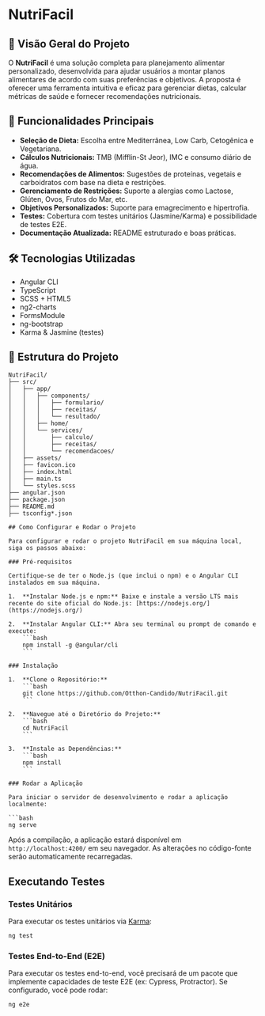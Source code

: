 # NutriFacil

## 🥗 Visão Geral do Projeto

O **NutriFacil** é uma solução completa para planejamento alimentar personalizado, desenvolvida para ajudar usuários a montar planos alimentares de acordo com suas preferências e objetivos. A proposta é oferecer uma ferramenta intuitiva e eficaz para gerenciar dietas, calcular métricas de saúde e fornecer recomendações nutricionais.

## 🚀 Funcionalidades Principais

- **Seleção de Dieta:** Escolha entre Mediterrânea, Low Carb, Cetogênica e Vegetariana.
- **Cálculos Nutricionais:** TMB (Mifflin-St Jeor), IMC e consumo diário de água.
- **Recomendações de Alimentos:** Sugestões de proteínas, vegetais e carboidratos com base na dieta e restrições.
- **Gerenciamento de Restrições:** Suporte a alergias como Lactose, Glúten, Ovos, Frutos do Mar, etc.
- **Objetivos Personalizados:** Suporte para emagrecimento e hipertrofia.
- **Testes:** Cobertura com testes unitários (Jasmine/Karma) e possibilidade de testes E2E.
- **Documentação Atualizada:** README estruturado e boas práticas.

## 🛠️ Tecnologias Utilizadas

- Angular CLI
- TypeScript
- SCSS + HTML5
- ng2-charts
- FormsModule
- ng-bootstrap
- Karma & Jasmine (testes)

## 📁 Estrutura do Projeto

```plaintext
NutriFacil/
├── src/
│   ├── app/
│   │   ├── components/
│   │   │   ├── formulario/
│   │   │   ├── receitas/
│   │   │   └── resultado/
│   │   ├── home/
│   │   └── services/
│   │       ├── calculo/
│   │       ├── receitas/
│   │       └── recomendacoes/
│   ├── assets/
│   ├── favicon.ico
│   ├── index.html
│   ├── main.ts
│   └── styles.scss
├── angular.json
├── package.json
├── README.md
├── tsconfig*.json

## Como Configurar e Rodar o Projeto

Para configurar e rodar o projeto NutriFacil em sua máquina local, siga os passos abaixo:

### Pré-requisitos

Certifique-se de ter o Node.js (que inclui o npm) e o Angular CLI instalados em sua máquina.

1.  **Instalar Node.js e npm:** Baixe e instale a versão LTS mais recente do site oficial do Node.js: [https://nodejs.org/](https://nodejs.org/)

2.  **Instalar Angular CLI:** Abra seu terminal ou prompt de comando e execute:
    ```bash
    npm install -g @angular/cli
    ```

### Instalação

1.  **Clone o Repositório:**
    ```bash
    git clone https://github.com/Otthon-Candido/NutriFacil.git
    ```

2.  **Navegue até o Diretório do Projeto:**
    ```bash
    cd NutriFacil
    ```

3.  **Instale as Dependências:**
    ```bash
    npm install
    ```

### Rodar a Aplicação

Para iniciar o servidor de desenvolvimento e rodar a aplicação localmente:

```bash
ng serve
```

Após a compilação, a aplicação estará disponível em `http://localhost:4200/` em seu navegador. As alterações no código-fonte serão automaticamente recarregadas.

## Executando Testes

### Testes Unitários

Para executar os testes unitários via [Karma](https://karma-runner.github.io/):

```bash
ng test
```

### Testes End-to-End (E2E)

Para executar os testes end-to-end, você precisará de um pacote que implemente capacidades de teste E2E (ex: Cypress, Protractor). Se configurado, você pode rodar:

```bash
ng e2e
```